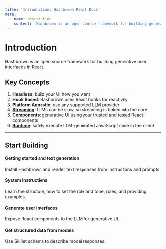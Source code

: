 ```yaml
---
title: 'Introduction: Hashbrown React Docs'
meta:
  - name: description
    content: 'Hashbrown is an open source framework for building generative user interfaces in React.'
---
```

# Introduction

<p class="subtitle">Hashbrown is an open source framework for building generative user interfaces in React.</p>

## Key Concepts

1. **Headless**: build your UI how you want
2. **Hook Based**: Hashbrown uses React hooks for reactivity
3. **Platform Agnostic**: use any supported LLM provider
4. **[Streaming](/docs/react/concept/streaming)**: LLMs can be slow, so streaming is baked into the core
5. **[Components](/docs/react/concept/components)**: generative UI using your trusted and tested React components
6. **[Runtime](/docs/react/concept/runtime)**: safely execute LLM-generated JavaScript code in the client

---

## Start Building

<hb-next-steps>
  <hb-next-step link="start/quick">
    <div>
      <hb-message />
    </div>
    <div>
      <h4>Getting started and text generation</h4>
      <p>Install Hashbrown and render text responses from instructions and prompts.</p>
    </div>
  </hb-next-step>
  <hb-next-step link="concept/system-instructions">
    <div>
      <hb-bolt />
    </div>
    <div>
      <h4>System Instructions</h4>
      <p>Learn the structure, how to set the role and tone, rules, and providing examples.</p>
    </div>
  </hb-next-step>
  <hb-next-step link="concept/components">
    <div>
      <hb-components />
    </div>
    <div>
      <h4>Generate user interfaces</h4>
      <p>Expose React components to the LLM for generative UI.</p>
    </div>
  </hb-next-step>
  <hb-next-step link="concept/structured-output">
    <div>
      <hb-database-cog />
    </div>
    <div>
      <h4>Get structured data from models</h4>
      <p>Use Skillet schema to describe model responses.</p>
    </div>
  </hb-next-step>
</hb-next-steps>
